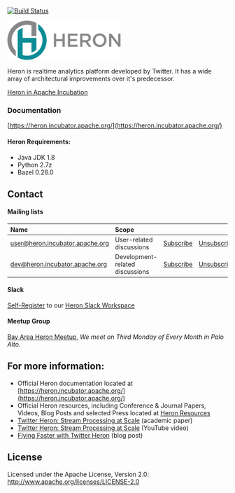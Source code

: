 <!--
    Licensed to the Apache Software Foundation (ASF) under one
    or more contributor license agreements.  See the NOTICE file
    distributed with this work for additional information
    regarding copyright ownership.  The ASF licenses this file
    to you under the Apache License, Version 2.0 (the
    "License"); you may not use this file except in compliance
    with the License.  You may obtain a copy of the License at

      http://www.apache.org/licenses/LICENSE-2.0

    Unless required by applicable law or agreed to in writing,
    software distributed under the License is distributed on an
    "AS IS" BASIS, WITHOUT WARRANTIES OR CONDITIONS OF ANY
    KIND, either express or implied.  See the License for the
    specific language governing permissions and limitations
    under the License.
-->
[![Build Status](https://travis-ci.org/apache/incubator-heron.svg?&branch=master)](https://travis-ci.org/apache/incubator-heron)

![logo](website2/docs/assets/HeronTextLogo.png)

Heron is realtime analytics platform developed by Twitter.  It has a wide array of architectural improvements over it's predecessor.

[Heron in Apache Incubation](http://incubator.apache.org/projects/heron.html)

### Documentation

[https://heron.incubator.apache.org/](https://heron.incubator.apache.org/)

#### Heron Requirements:
 * Java JDK 1.8
 * Python 2.7z
 * Bazel 0.26.0

## Contact

#### Mailing lists

| Name                                                                      | Scope                           |                                                                |                                                                    |                                                                           |
|:--------------------------------------------------------------------------|:--------------------------------|:---------------------------------------------------------------|:-------------------------------------------------------------------|:--------------------------------------------------------------------------|
| [user@heron.incubator.apache.org](mailto:user@heron.incubator.apache.org) | User-related discussions        | [Subscribe](mailto:user-subscribe@heron.incubator.apache.org)  | [Unsubscribe](mailto:user-unsubscribe@heron.incubator.apache.org)  | [Archives](http://mail-archives.apache.org/mod_mbox/incubator-heron-user/)|
| [dev@heron.incubator.apache.org](mailto:dev@heron.incubator.apache.org)   | Development-related discussions | [Subscribe](mailto:dev-subscribe@heron.incubator.apache.org)   | [Unsubscribe](mailto:dev-unsubscribe@heron.incubator.apache.org)   | [Archives](http://mail-archives.apache.org/mod_mbox/incubator-heron-dev/) |

#### Slack

[Self-Register](http://heronstreaming.herokuapp.com/) to our [Heron Slack Workspace](https://heronstreaming.slack.com/)

#### Meetup Group

[Bay Area Heron Meetup](https://www.meetup.com/Apache-Heron-Bay-Area), *We meet on Third Monday of Every Month in Palo Alto.*

## For more information:

* Official Heron documentation located at [https://heron.incubator.apache.org/](https://heron.incubator.apache.org/)
* Official Heron resources, including Conference & Journal Papers, Videos, Blog Posts and selected Press located at [Heron Resources](https://apache.github.io/incubator-heron/docs/resources/)
* [Twitter Heron: Stream Processing at Scale](http://dl.acm.org/citation.cfm?id=2742788) (academic paper)
* [Twitter Heron: Stream Processing at Scale](https://www.youtube.com/watch?v=pUaFOuGgmco) (YouTube video)
* [Flying Faster with Twitter Heron](https://blog.twitter.com/2015/flying-faster-with-twitter-heron) (blog post)

## License

Licensed under the Apache License, Version 2.0: http://www.apache.org/licenses/LICENSE-2.0